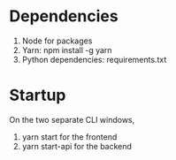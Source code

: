 # Dependencies
1. Node for packages
2. Yarn: npm install -g yarn
3. Python dependencies: requirements.txt 

# Startup
On the two separate CLI windows,
1. yarn start for the frontend
2. yarn start-api for the backend